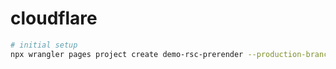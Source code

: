 # cloudflare

```sh
# initial setup
npx wrangler pages project create demo-rsc-prerender --production-branch main --compatibility-date=2024-01-01
```
